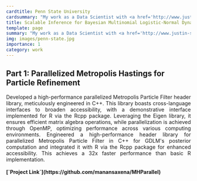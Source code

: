 ```yaml
---
cardtitle: Penn State University
cardsummary: "My work as a Data Scientist with <a href='http://www.justin-silverman.com/'><u>Prof. Justin Silverman</u></a> at Penn State University on Scalable Inference for Bayesian Multinomial Logistic-Normal Dynamic Linear Models"
title: Scalable Inference for Bayesian Multinomial Logistic-Normal Dynamic Linear Models
template: page
summary: "My work as a Data Scientist with <a href='http://www.justin-silverman.com/'><u>Prof. Justin Silverman</u></a> at Penn State University"
img: images/penn-state.jpg
importance: 1
category: work
---
```



## Part 1: Parallelized Metropolis Hastings for Particle Refinement
<div style="text-align: justify">
    Developed a high-performance parallelized Metropolis Particle Filter header library, meticulously engineered in C++. This library boasts cross-language interfaces to broaden accessibility, with a demonstrative interface implemented for R via the Rcpp package. Leveraging the Eigen library, it ensures efficient matrix algebra operations, while parallelization is achieved through OpenMP, optimizing performance across various computing environments. Engineered a high-performance header library for parallelized Metropolis Particle Filter in C++ for GDLM's posterior computation and integrated it with R via the Rcpp package for enhanced accessibility. This achieves a 32x faster performance than basic R implementation.
</div>
<br>
<b>[`Project Link`](https://github.com/manansaxena/MHParallel)</b>